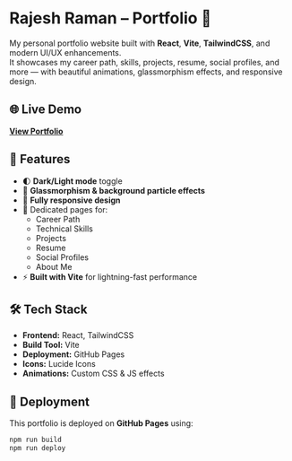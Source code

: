 # Rajesh Raman – Portfolio 🚀

My personal portfolio website built with **React**, **Vite**, **TailwindCSS**, and modern UI/UX enhancements.  
It showcases my career path, skills, projects, resume, social profiles, and more — with beautiful animations, glassmorphism effects, and responsive design.

## 🌐 Live Demo

[**View Portfolio**](https://rajeshbosak.github.io/portfolio/)

## 📌 Features

- 🌓 **Dark/Light mode** toggle
- 🎨 **Glassmorphism & background particle effects**
- 📱 **Fully responsive design**
- 📄 Dedicated pages for:
  - Career Path
  - Technical Skills
  - Projects
  - Resume
  - Social Profiles
  - About Me
- ⚡ **Built with Vite** for lightning-fast performance

## 🛠 Tech Stack

- **Frontend:** React, TailwindCSS
- **Build Tool:** Vite
- **Deployment:** GitHub Pages
- **Icons:** Lucide Icons
- **Animations:** Custom CSS & JS effects

## 🚀 Deployment

This portfolio is deployed on **GitHub Pages** using:

```bash
npm run build
npm run deploy
```
